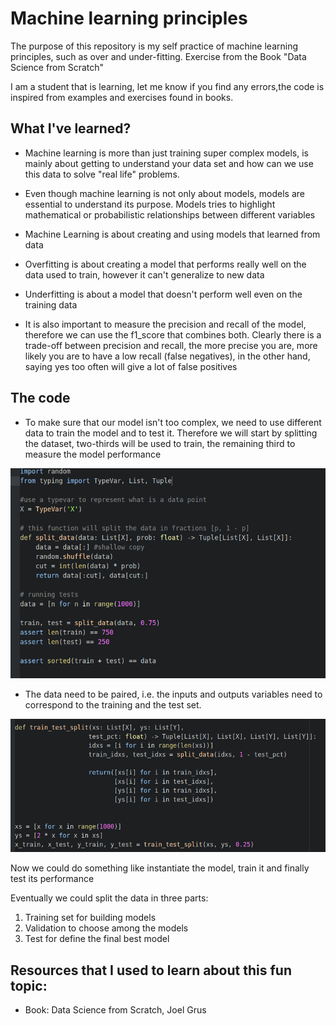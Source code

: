 # Machine learning principles

The purpose of this repository is my self practice of machine learning principles, such as over and under-fitting. Exercise from the Book "Data Science from Scratch"

I am a student that is learning, let me know if you find any errors,the code is inspired from examples and exercises found in books.

## What I've learned?


* Machine learning is more than just training super complex models, is mainly about getting to understand your data set and    how can we use this data to solve "real life" problems.


* Even though machine learning is not only about models, models are essential to understand its purpose. Models tries to highlight mathematical or probabilistic relationships between different variables

* Machine Learning is about creating and using models that learned from data


* Overfitting is about creating a model that performs really well on the data used to train, however it can't generalize to new data

* Underfitting is about a model that doesn't perform well even on the training data

* It is also important to measure the precision and recall of the model, therefore we can use the f1_score that combines both. Clearly there is a trade-off between precision and recall, the more precise you are, more likely you are to have a low recall (false negatives), in the other hand, saying yes too often will give a lot of false positives

## The code

* To make sure that our model isn't too complex, we need to use different data to train the model and to test it.
Therefore we will start by splitting the dataset, two-thirds will be used to train, the remaining third to measure the model performance

![splitting data](img/splitter01.png)


* The data need to be paired, i.e. the inputs and outputs variables need to correspond to the training and the test set.

![splitting data](img/splitter02.png)

Now we could do something like instantiate the model, train it and finally test its performance


Eventually we could split the data in three parts:
1. Training set for building models
2. Validation to choose among the models
3. Test for define the final best model

## Resources that I used to learn about this fun topic:
* Book: Data Science from Scratch, Joel Grus
